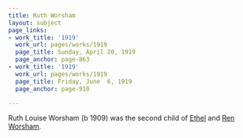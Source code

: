 ```yaml
---
title: Ruth Worsham
layout: subject
page_links:
- work_title: '1919'
  work_url: pages/works/1919
  page_title: Sunday, April 20, 1919
  page_anchor: page-863
- work_title: '1919'
  work_url: pages/works/1919
  page_title: Friday, June  6, 1919
  page_anchor: page-910

---
```

<p>Ruth Louise Worsham (b 1909) was the second child of <a href='../subjects/7231' title='Ethel Worsham'>Ethel</a> and <a href='../subjects/153' title='Ren Worsham'>Ren Worsham</a>.</p>